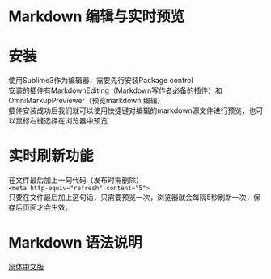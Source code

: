 Markdown 编辑与实时预览
======================

# 安装
使用Sublime3作为编辑器，需要先行安装Package control  
安装的插件有MarkdownEditing（Markdown写作者必备的插件）和OmniMarkupPreviewer（预览markdown 编辑）  
插件安装成功后我们就可以使用快捷键对编辑的markdown源文件进行预览，也可以鼠标右键选择在浏览器中预览

# 实时刷新功能
在文件最后加上一句代码（发布时需删除）  
`<meta http-equiv="refresh" content="5">`  
只要在文件最后加上这句话，只需要预览一次，浏览器就会每隔5秒刷新一次，保存后页面才会生效。

# Markdown 语法说明
[简体中文版](http://wowubuntu.com/markdown/index.html)
